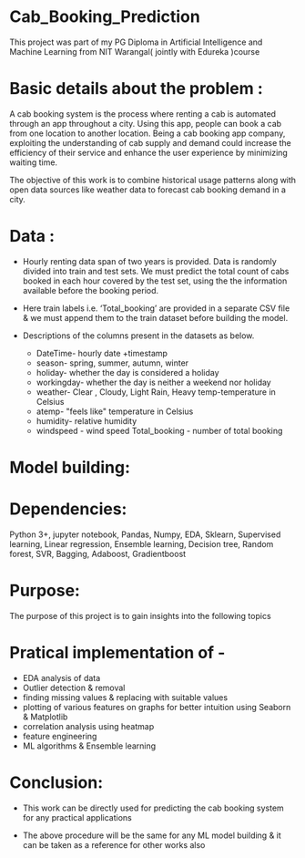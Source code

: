 # Cab_Booking_Prediction

This project was part of my PG Diploma in Artificial Intelligence and Machine Learning from NIT Warangal( jointly with Edureka )course

# Basic details about the problem :

A cab booking system is the process where renting a cab is automated through an app throughout a city. Using this app, people can book a cab from one location to another location. Being a cab booking app company, exploiting the understanding of cab supply and demand could increase the efficiency of their service and enhance the user experience by minimizing waiting time.

The objective of this work is to combine historical usage patterns along with open data sources like weather data to forecast cab booking demand in a city.

# Data :

- Hourly renting data span of two years is provided. Data is randomly divided into train and test sets. We must predict the total count of cabs booked in each hour covered by the test set, using the 
  the information available before the booking period.
- Here train labels i.e. ‘Total_booking’ are provided in a separate CSV file & we must append them to the train dataset before building the model.
- Descriptions of the columns present in the datasets as below.

  * DateTime- hourly date +timestamp
  * season- spring, summer, autumn, winter
  * holiday- whether the day is considered a holiday
  * workingday- whether the day is neither a weekend nor holiday
  * weather- Clear , Cloudy, Light Rain, Heavy temp-temperature in Celsius
  * atemp- "feels like" temperature in Celsius
  * humidity- relative humidity
  * windspeed - wind speed
Total_booking - number of total booking

# Model building:

# Dependencies:

Python 3+, jupyter notebook, Pandas, Numpy, EDA, Sklearn, Supervised learning, Linear regression, Ensemble learning, Decision tree, Random forest, SVR, Bagging, Adaboost, Gradientboost

# Purpose:
The purpose of this project is to gain insights into the following topics

# Pratical implementation of -

* EDA analysis of data
* Outlier detection & removal
* finding missing values & replacing with suitable values
* plotting of various features on graphs for better intuition using Seaborn & Matplotlib
* correlation analysis using heatmap
* feature engineering
* ML algorithms & Ensemble learning

# Conclusion:
- This work can be directly used for predicting the cab booking system for any practical applications

- The above procedure will be the same for any ML model building & it can be taken as a reference for other works also

